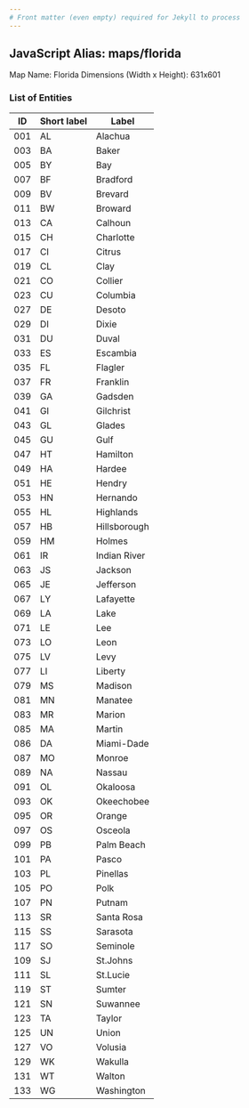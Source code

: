 ```yaml
---
# Front matter (even empty) required for Jekyll to process
---
```


## JavaScript Alias: maps/florida

Map Name: Florida
Dimensions (Width x Height): 631x601





### List of Entities

ID | Short label | Label
---|---|---|
001|AL|Alachua
003|BA|Baker
005|BY|Bay
007|BF|Bradford
009|BV|Brevard
011|BW|Broward
013|CA|Calhoun
015|CH|Charlotte
017|CI|Citrus
019|CL|Clay
021|CO|Collier
023|CU|Columbia
027|DE|Desoto
029|DI|Dixie
031|DU|Duval
033|ES|Escambia
035|FL|Flagler
037|FR|Franklin
039|GA|Gadsden
041|GI|Gilchrist
043|GL|Glades
045|GU|Gulf
047|HT|Hamilton
049|HA|Hardee
051|HE|Hendry
053|HN|Hernando
055|HL|Highlands
057|HB|Hillsborough
059|HM|Holmes
061|IR|Indian River
063|JS|Jackson
065|JE|Jefferson
067|LY|Lafayette
069|LA|Lake
071|LE|Lee
073|LO|Leon
075|LV|Levy
077|LI|Liberty
079|MS|Madison
081|MN|Manatee
083|MR|Marion
085|MA|Martin
086|DA|Miami-Dade
087|MO|Monroe
089|NA|Nassau
091|OL|Okaloosa
093|OK|Okeechobee
095|OR|Orange
097|OS|Osceola
099|PB|Palm Beach
101|PA|Pasco
103|PL|Pinellas
105|PO|Polk
107|PN|Putnam
113|SR|Santa Rosa
115|SS|Sarasota
117|SO|Seminole
109|SJ|St.Johns
111|SL|St.Lucie
119|ST|Sumter
121|SN|Suwannee
123|TA|Taylor
125|UN|Union
127|VO|Volusia
129|WK|Wakulla
131|WT|Walton
133|WG|Washington

